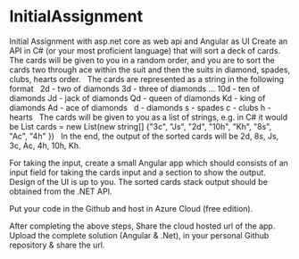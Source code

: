 # InitialAssignment
Initial Assignment with asp.net core as web api and Angular as UI
Create an API in C# (or your most proficient language) that will sort a deck of cards.  The cards will be given to you in a random order, and you are to sort the cards two through ace within the suit and then the suits in diamond, spades, clubs, hearts order.
 
The cards are represented as a string in the following format
 
2d - two of diamonds
3d - three of diamonds
...
10d - ten of diamonds
Jd - jack of diamonds
Qd - queen of diamonds
Kd - king of diamonds
Ad - ace of diamonds
 
d - diamonds
s - spades
c - clubs
h - hearts
 
The cards will be given to you as a list of strings, e.g. in C# it would be List<String> cards = new List<String>(new string[] {"3c", "Js", "2d", "10h", "Kh", "8s", "Ac", "4h" })
 
In the end, the output of the sorted cards will be 2d, 8s, Js, 3c, Ac, 4h, 10h, Kh.

For taking the input, create a small Angular app which should consists of an input field for taking the cards input and a section to show the output. Design of the UI is up to you.
The sorted cards stack output should be obtained from the .NET API.

Put your code in the Github and host in Azure Cloud (free edition). 

After completing the above steps,
Share the cloud hosted url of the app.
Upload the complete solution (Angular & .Net), in your personal Github repository & share the url.

